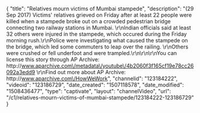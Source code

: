 {
    "title": "Relatives mourn victims of Mumbai stampede",
    "description": "(29 Sep 2017) Victims' relatives grieved on Friday after at least 22 people were killed when a stampede broke out on a crowded pedestrian bridge connecting two railway stations in Mumbai. \r\nIndian officials said at least 32 others were injured in the stampede, which occured during the Friday morning rush.\r\nPolice were investigating what caused the stampede on the bridge, which led some commuters to leap over the railing. \r\nOthers were crushed or fell underfoot and were trampled.\r\n\r\n\r\nYou can license this story through AP Archive: http:\/\/www.aparchive.com\/metadata\/youtube\/4b2060f3f165cf19e78cc26092a3edd9 \r\nFind out more about AP Archive: http:\/\/www.aparchive.com\/HowWeWork",
    "channelid": "123184222",
    "videoid": "123186729",
    "date_created": "1507118578",
    "date_modified": "1508436477",
    "type": "captivate",
    "layout": "channelVideo",
    "url": "\/c1\/relatives-mourn-victims-of-mumbai-stampede\/123184222-123186729"
}